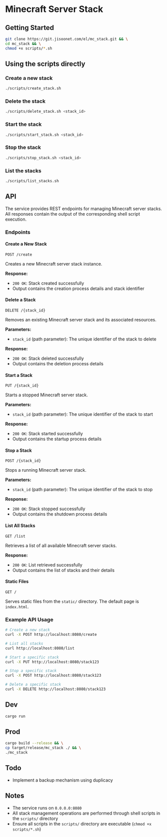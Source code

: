 # Minecraft Server Stack

## Getting Started
```bash
git clone https://git.jisoonet.com/el/mc_stack.git && \
cd mc_stack && \
chmod +x scripts/*.sh
```

## Using the scripts directly

### Create a new stack
```bash
./scripts/create_stack.sh
```

### Delete the stack
```bash
./scripts/delete_stack.sh <stack_id>
```

### Start the stack
```bash
./scripts/start_stack.sh <stack_id>
```

### Stop the stack
```bash
./scripts/stop_stack.sh <stack_id>
```

### List the stacks
```bash
./scripts/list_stacks.sh
```

## API

The service provides REST endpoints for managing Minecraft server stacks. All responses contain the output of the corresponding shell script execution.

### Endpoints

#### Create a New Stack
```
POST /create
```
Creates a new Minecraft server stack instance.

**Response:**
- `200 OK`: Stack created successfully
- Output contains the creation process details and stack identifier

#### Delete a Stack
```
DELETE /{stack_id}
```
Removes an existing Minecraft server stack and its associated resources.

**Parameters:**
- `stack_id` (path parameter): The unique identifier of the stack to delete

**Response:**
- `200 OK`: Stack deleted successfully
- Output contains the deletion process details

#### Start a Stack
```
PUT /{stack_id}
```
Starts a stopped Minecraft server stack.

**Parameters:**
- `stack_id` (path parameter): The unique identifier of the stack to start

**Response:**
- `200 OK`: Stack started successfully
- Output contains the startup process details

#### Stop a Stack
```
POST /{stack_id}
```
Stops a running Minecraft server stack.

**Parameters:**
- `stack_id` (path parameter): The unique identifier of the stack to stop

**Response:**
- `200 OK`: Stack stopped successfully
- Output contains the shutdown process details

#### List All Stacks
```
GET /list
```
Retrieves a list of all available Minecraft server stacks.

**Response:**
- `200 OK`: List retrieved successfully
- Output contains the list of stacks and their details

#### Static Files
```
GET /
```
Serves static files from the `static/` directory. The default page is `index.html`.

### Example API Usage

```bash
# Create a new stack
curl -X POST http://localhost:8080/create

# List all stacks
curl http://localhost:8080/list

# Start a specific stack
curl -X PUT http://localhost:8080/stack123

# Stop a specific stack
curl -X POST http://localhost:8080/stack123

# Delete a specific stack
curl -X DELETE http://localhost:8080/stack123
```

## Dev
```bash
cargo run
```

## Prod
```bash
cargo build --release && \
cp target/release/mc_stack ./ && \
./mc_stack
```

## Todo
- Implement a backup mechanism using duplicacy

## Notes
- The service runs on `0.0.0.0:8080`
- All stack management operations are performed through shell scripts in the `scripts/` directory
- Ensure all scripts in the `scripts/` directory are executable (`chmod +x scripts/*.sh`)
